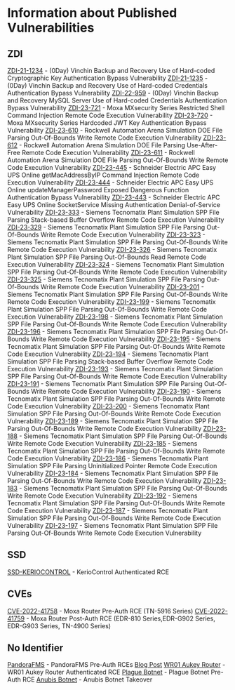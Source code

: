 # Information about Published Vulnerabilities


## ZDI
[ZDI-21-1234](https://www.zerodayinitiative.com/advisories/ZDI-21-1234/) - (0Day) Vinchin Backup and Recovery Use of Hard-coded Cryptographic Key Authentication Bypass Vulnerability
[ZDI-21-1235](https://www.zerodayinitiative.com/advisories/ZDI-21-1235/) - (0Day) Vinchin Backup and Recovery Use of Hard-coded Credentials Authentication Bypass Vulnerability
[ZDI-22-959](https://www.zerodayinitiative.com/advisories/ZDI-22-959/) - (0Day) Vinchin Backup and Recovery MySQL Server Use of Hard-coded Credentials Authentication Bypass Vulnerability
[ZDI-23-721](https://www.zerodayinitiative.com/advisories/ZDI-23-721/) - Moxa MXsecurity Series Restricted Shell Command Injection Remote Code Execution Vulnerability
[ZDI-23-720](https://www.zerodayinitiative.com/advisories/ZDI-23-720/) - Moxa MXsecurity Series Hardcoded JWT Key Authentication Bypass Vulnerability
[ZDI-23-610](https://www.zerodayinitiative.com/advisories/ZDI-23-610/) - Rockwell Automation Arena Simulation DOE File Parsing Out-Of-Bounds Write Remote Code Execution Vulnerability
[ZDI-23-612](https://www.zerodayinitiative.com/advisories/ZDI-23-612/) - Rockwell Automation Arena Simulation DOE File Parsing Use-After-Free Remote Code Execution Vulnerability
[ZDI-23-611](https://www.zerodayinitiative.com/advisories/ZDI-23-611/) - Rockwell Automation Arena Simulation DOE File Parsing Out-Of-Bounds Write Remote Code Execution Vulnerability
[ZDI-23-445](https://www.zerodayinitiative.com/advisories/ZDI-23-445/) - Schneider Electric APC Easy UPS Online getMacAddressByIP Command Injection Remote Code Execution Vulnerability
[ZDI-23-444](https://www.zerodayinitiative.com/advisories/ZDI-23-444/) - Schneider Electric APC Easy UPS Online updateManagerPassword Exposed Dangerous Function Authentication Bypass Vulnerability
[ZDI-23-443](https://www.zerodayinitiative.com/advisories/ZDI-23-443/) - Schneider Electric APC Easy UPS Online SocketService Missing Authentication Denial-of-Service Vulnerability
[ZDI-23-333](https://www.zerodayinitiative.com/advisories/ZDI-23-333/) - Siemens Tecnomatix Plant Simulation  SPP File Parsing Stack-based Buffer Overflow Remote Code Execution Vulnerability
[ZDI-23-329](https://www.zerodayinitiative.com/advisories/ZDI-23-329/) - Siemens Tecnomatix Plant Simulation  SPP File Parsing Out-Of-Bounds Write Remote Code Execution Vulnerability
[ZDI-23-323](https://www.zerodayinitiative.com/advisories/ZDI-23-323/) - Siemens Tecnomatix Plant Simulation  SPP File Parsing Out-Of-Bounds Write Remote Code Execution Vulnerability
[ZDI-23-326](https://www.zerodayinitiative.com/advisories/ZDI-23-326/) - Siemens Tecnomatix Plant Simulation  SPP File Parsing Out-Of-Bounds Read Remote Code Execution Vulnerability
[ZDI-23-324](https://www.zerodayinitiative.com/advisories/ZDI-23-324/) - Siemens Tecnomatix Plant Simulation  SPP File Parsing Out-Of-Bounds Write Remote Code Execution Vulnerability
[ZDI-23-325](https://www.zerodayinitiative.com/advisories/ZDI-23-325/) - Siemens Tecnomatix Plant Simulation  SPP File Parsing Out-Of-Bounds Write Remote Code Execution Vulnerability
[ZDI-23-201](https://www.zerodayinitiative.com/advisories/ZDI-23-201/) - Siemens Tecnomatix Plant Simulation  SPP File Parsing Out-Of-Bounds Write Remote Code Execution Vulnerability
[ZDI-23-199](https://www.zerodayinitiative.com/advisories/ZDI-23-199/) - Siemens Tecnomatix Plant Simulation  SPP File Parsing Out-Of-Bounds Write Remote Code Execution Vulnerability
[ZDI-23-198](https://www.zerodayinitiative.com/advisories/ZDI-23-198/) - Siemens Tecnomatix Plant Simulation  SPP File Parsing Out-Of-Bounds Write Remote Code Execution Vulnerability
[ZDI-23-196](https://www.zerodayinitiative.com/advisories/ZDI-23-196/) - Siemens Tecnomatix Plant Simulation  SPP File Parsing Out-Of-Bounds Write Remote Code Execution Vulnerability
[ZDI-23-195](https://www.zerodayinitiative.com/advisories/ZDI-23-195/) - Siemens Tecnomatix Plant Simulation  SPP File Parsing Out-Of-Bounds Write Remote Code Execution Vulnerability
[ZDI-23-194](https://www.zerodayinitiative.com/advisories/ZDI-23-194/) - Siemens Tecnomatix Plant Simulation  SPP File Parsing Stack-based Buffer Overflow Remote Code Execution Vulnerability
[ZDI-23-193](https://www.zerodayinitiative.com/advisories/ZDI-23-193/) - Siemens Tecnomatix Plant Simulation  SPP File Parsing Out-Of-Bounds Write Remote Code Execution Vulnerability
[ZDI-23-191](https://www.zerodayinitiative.com/advisories/ZDI-23-191/) - Siemens Tecnomatix Plant Simulation  SPP File Parsing Out-Of-Bounds Write Remote Code Execution Vulnerability
[ZDI-23-190](https://www.zerodayinitiative.com/advisories/ZDI-23-190/) - Siemens Tecnomatix Plant Simulation  SPP File Parsing Out-Of-Bounds Write Remote Code Execution Vulnerability
[ZDI-23-200](https://www.zerodayinitiative.com/advisories/ZDI-23-200/) - Siemens Tecnomatix Plant Simulation  SPP File Parsing Out-Of-Bounds Write Remote Code Execution Vulnerability
[ZDI-23-189](https://www.zerodayinitiative.com/advisories/ZDI-23-189/) - Siemens Tecnomatix Plant Simulation  SPP File Parsing Out-Of-Bounds Write Remote Code Execution Vulnerability
[ZDI-23-188](https://www.zerodayinitiative.com/advisories/ZDI-23-188/) - Siemens Tecnomatix Plant Simulation  SPP File Parsing Out-Of-Bounds Write Remote Code Execution Vulnerability
[ZDI-23-185](https://www.zerodayinitiative.com/advisories/ZDI-23-185/) - Siemens Tecnomatix Plant Simulation  SPP File Parsing Out-Of-Bounds Write Remote Code Execution Vulnerability
[ZDI-23-186](https://www.zerodayinitiative.com/advisories/ZDI-23-186/) - Siemens Tecnomatix Plant Simulation  SPP File Parsing Uninitialized Pointer Remote Code Execution Vulnerability
[ZDI-23-184](https://www.zerodayinitiative.com/advisories/ZDI-23-184/) - Siemens Tecnomatix Plant Simulation  SPP File Parsing Out-Of-Bounds Write Remote Code Execution Vulnerability
[ZDI-23-183](https://www.zerodayinitiative.com/advisories/ZDI-23-183/) - Siemens Tecnomatix Plant Simulation  SPP File Parsing Out-Of-Bounds Write Remote Code Execution Vulnerability
[ZDI-23-192](https://www.zerodayinitiative.com/advisories/ZDI-23-192/) - Siemens Tecnomatix Plant Simulation  SPP File Parsing Out-Of-Bounds Write Remote Code Execution Vulnerability
[ZDI-23-187](https://www.zerodayinitiative.com/advisories/ZDI-23-187/) - Siemens Tecnomatix Plant Simulation  SPP File Parsing Out-Of-Bounds Write Remote Code Execution Vulnerability
[ZDI-23-197](https://www.zerodayinitiative.com/advisories/ZDI-23-197/) - Siemens Tecnomatix Plant Simulation  SPP File Parsing Out-Of-Bounds Write Remote Code Execution Vulnerability


## SSD

[SSD-KERIOCONTROL](https://ssd-disclosure.com/ssd-advisory-keriocontrol-remote-code-execution/) - KerioControl Authenticated RCE



## CVEs
[CVE-2022-41758](https://www.moxa.com/en/support/product-support/security-advisory/multiple-routers-improper-input-validation-vulnerabilities) - Moxa Router Pre-Auth RCE (TN-5916 Series)
[CVE-2022-41759](https://www.moxa.com/en/support/product-support/security-advisory/multiple-routers-improper-input-validation-vulnerabilities) - Moxa Router Post-Auth RCE (EDR-810 Series,EDR-G902 Series, EDR-G903 Series, TN-4900 Series)


## No Identifier

[PandoraFMS](https://pandorafms.com/en/release-notes/pandora-fms-ng-766-rrr/) - PandoraFMS Pre-Auth RCEs [Blog Post](https://3sjay.github.io/2023/01/06/pandoraFMS-Pre-Auth-RCE.html)
[WR01 Aukey Router](https://raw.githubusercontent.com/3sjay/sploits/main/aukey-wr-01-RCE-0day.py) - WR01 Aukey Router Authenticated RCE
[Plague Botnet](https://3sjay.github.io/2022/04/13/Plauge-Botnet-PreAuth-RCE.html) - Plague Botnet Pre-Auth RCE
[Anubis Botnet](https://3sjay.github.io/2022/04/14/anubis-botnet-takeover.html) - Anubis Botnet Takeover






